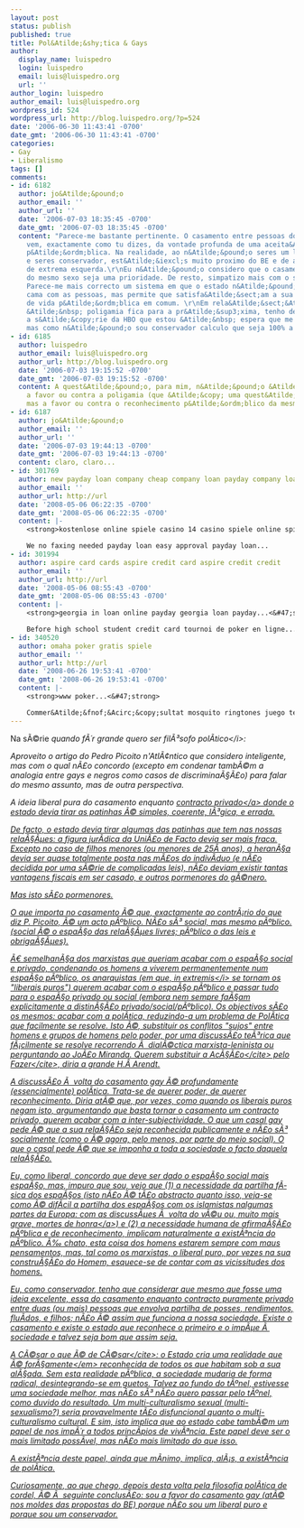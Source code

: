 ```yaml
---
layout: post
status: publish
published: true
title: Pol&Atilde;&shy;tica & Gays
author:
  display_name: luispedro
  login: luispedro
  email: luis@luispedro.org
  url: ''
author_login: luispedro
author_email: luis@luispedro.org
wordpress_id: 524
wordpress_url: http://blog.luispedro.org/?p=524
date: '2006-06-30 11:43:41 -0700'
date_gmt: '2006-06-30 11:43:41 -0700'
categories:
- Gay
- Liberalismo
tags: []
comments:
- id: 6182
  author: jo&Atilde;&pound;o
  author_email: ''
  author_url: ''
  date: '2006-07-03 18:35:45 -0700'
  date_gmt: '2006-07-03 18:35:45 -0700'
  content: "Parece-me bastante pertinente. O casamento entre pessoas do mesmo sexo
    vem, exactamente como tu dizes, da vontade profunda de uma aceita&Atilde;&sect;&Atilde;&pound;o
    p&Atilde;&ordm;blica. Na realidade, ao n&Atilde;&pound;o seres um liberal puro
    e seres conservador, est&Atilde;&iexcl;s muito proximo do BE e de alguns movimentos
    de extrema esquerda.\r\nEu n&Atilde;&pound;o considero que o casamento entre pessoas
    do mesmo sexo seja uma prioridade. De resto, simpatizo mais com o sistema fran&Atilde;&sect;&Atilde;&ordf;s.
    Parece-me mais correcto um sistema em que o estado n&Atilde;&pound;o se mete na
    cama com as pessoas, mas permite que satisfa&Atilde;&sect;am a sua necessidade
    de vida p&Atilde;&ordm;blica em comum. \r\nEm rela&Atilde;&sect;&Atilde;&pound;o
    &Atilde;&nbsp; poligamia fica para a pr&Atilde;&sup3;xima, tenho de ver primeiro
    a s&Atilde;&copy;rie da HBO que estou &Atilde;&nbsp; espera que me emprestem...
    mas como n&Atilde;&pound;o sou conservador calculo que seja 100% a favor!"
- id: 6185
  author: luispedro
  author_email: luis@luispedro.org
  author_url: http://blog.luispedro.org
  date: '2006-07-03 19:15:52 -0700'
  date_gmt: '2006-07-03 19:15:52 -0700'
  content: A quest&Atilde;&pound;o, para mim, n&Atilde;&pound;o &Atilde;&copy; ser
    a favor ou contra a poligamia (que &Atilde;&copy; uma quest&Atilde;&pound;o privada),
    mas a favor ou contra o reconhecimento p&Atilde;&ordm;blico da mesma.
- id: 6187
  author: jo&Atilde;&pound;o
  author_email: ''
  author_url: ''
  date: '2006-07-03 19:44:13 -0700'
  date_gmt: '2006-07-03 19:44:13 -0700'
  content: claro, claro...
- id: 301769
  author: new payday loan company cheap company loan payday company loan payday
  author_email: ''
  author_url: http://url
  date: '2008-05-06 06:22:35 -0700'
  date_gmt: '2008-05-06 06:22:35 -0700'
  content: |-
    <strong>kostenlose online spiele casino 14 casino spiele online spielen...<&#47;strong>

    We no faxing needed payday loan easy approval payday loan...
- id: 301994
  author: aspire card cards aspire credit card aspire credit credit
  author_email: ''
  author_url: http://url
  date: '2008-05-06 08:55:43 -0700'
  date_gmt: '2008-05-06 08:55:43 -0700'
  content: |-
    <strong>georgia in loan online payday georgia loan payday...<&#47;strong>

    Before high school student credit card tournoi de poker en ligne...
- id: 340520
  author: omaha poker gratis spiele
  author_email: ''
  author_url: http://url
  date: '2008-06-26 19:53:41 -0700'
  date_gmt: '2008-06-26 19:53:41 -0700'
  content: |-
    <strong>www poker...<&#47;strong>

    Commer&Atilde;&fnof;&Acirc;&copy;sultat mosquito ringtones juego texas holdem bwin poker poker para jugar internet casino online...
---
```

<p>Na s&Atilde;&copy;rie <i>quando f&Atilde;&acute;r grande quero ser fil&Atilde;&sup3;sofo pol&Atilde;&shy;tico<&#47;i>:</p>
<p>Aproveito o artigo do Pedro Picoito n'Atl&Atilde;&cent;ntico que considero inteligente, mas com o qual n&Atilde;&pound;o concordo (excepto em condenar tamb&Atilde;&copy;m a analogia entre gays e negros como casos de discrimina&Atilde;&sect;&Atilde;&pound;o) para falar do mesmo assunto, mas de outra perspectiva.</p>
<p>A ideia liberal pura do casamento enquanto <a href="http:&#47;&#47;daviddfriedman.blogspot.com&#47;2005&#47;12&#47;gay-marriage-both-sides-are-wrong.html">contracto privado<&#47;a> donde o estado devia tirar as patinhas &Atilde;&copy; simples, coerente, l&Atilde;&sup3;gica, e errada.</p>
<p>De facto, o estado devia tirar algumas das patinhas que tem nas nossas rela&Atilde;&sect;&Atilde;&micro;es: a figura jur&Atilde;&shy;dica da Uni&Atilde;&pound;o de Facto devia ser mais fraca. Excepto no caso de filhos menores (ou menores de 25&Acirc;&nbsp;anos), a heran&Atilde;&sect;a devia ser quase totalmente posta nas m&Atilde;&pound;os do indiv&Atilde;&shy;duo (e n&Atilde;&pound;o decidida por uma s&Atilde;&copy;rie de complicadas leis), n&Atilde;&pound;o deviam existir tantas vantagens fiscais em ser casado, e outros pormenores do g&Atilde;&copy;nero.</p>
<p>Mas isto s&Atilde;&pound;o pormenores.</p>
<p>O que importa no casamento &Atilde;&copy; que, exactamente ao contr&Atilde;&iexcl;rio do que diz P. Picoito, &Atilde;&copy; um acto p&Atilde;&ordm;blico. N&Atilde;&pound;o s&Atilde;&sup3; social, mas mesmo p&Atilde;&ordm;blico. (social &Atilde;&copy; o espa&Atilde;&sect;o das rela&Atilde;&sect;&Atilde;&micro;es livres; p&Atilde;&ordm;blico o das leis e obriga&Atilde;&sect;&Atilde;&micro;es).</p>
<p>&Atilde;&euro; semelhan&Atilde;&sect;a dos marxistas que queriam acabar com o espa&Atilde;&sect;o social e privado, condenando os homens a viverem permanentemente num espa&Atilde;&sect;o p&Atilde;&ordm;blico, os anarquistas (em que, <i>in extremis<&#47;i> se tornam os "liberais puros") querem acabar com o espa&Atilde;&sect;o p&Atilde;&ordm;blico e passar tudo para o espa&Atilde;&sect;o privado ou social (embora nem sempre fa&Atilde;&sect;am explicitamente a distin&Atilde;&sect;&Atilde;&pound;o privado&#47;social&#47;p&Atilde;&ordm;blico). Os objectivos s&Atilde;&pound;o os mesmos: acabar com a pol&Atilde;&shy;tica, reduzindo-a um problema de Pol&Atilde;&shy;tica que facilmente se resolve. Isto &Atilde;&copy;, substituir os conflitos "sujos" entre homens e grupos de homens pelo poder, por uma discuss&Atilde;&pound;o te&Atilde;&sup3;rica que f&Atilde;&iexcl;cilmente se resolve recorrendo &Atilde;&nbsp; dial&Atilde;&copy;ctica marxista-leninista ou perguntando ao Jo&Atilde;&pound;o Miranda. Querem substituir a <cite>Ac&Atilde;&sect;&Atilde;&pound;o<&#47;cite> pelo <cite>Fazer<&#47;cite>, diria a grande H.&Acirc;&nbsp;Arendt.</p>
<p>A discuss&Atilde;&pound;o &Atilde;&nbsp; volta do casamento gay &Atilde;&copy; profundamente (essencialmente) pol&Atilde;&shy;tica. Trata-se de querer poder, de querer reconhecimento. Diria at&Atilde;&copy; que, por vezes, como quando os liberais puros negam isto, argumentando que basta tornar o casamento um contracto privado, querem acabar com a inter-subjectividade. O que um casal gay pede &Atilde;&copy; que a sua rela&Atilde;&sect;&Atilde;&pound;o seja reconhecida publicamente e n&Atilde;&pound;o s&Atilde;&sup3; socialmente (como o &Atilde;&copy; agora, pelo menos, por parte do meio social). O que o casal pede &Atilde;&copy; que se imponha a toda a sociedade o facto daquela rela&Atilde;&sect;&Atilde;&pound;o.</p>
<p>Eu, como liberal, concordo que deve ser dado o espa&Atilde;&sect;o social mais espa&Atilde;&sect;o, mas, impuro que sou, vejo que (1) a necessidade da partilha f&Atilde;&shy;sica dos espa&Atilde;&sect;os (isto n&Atilde;&pound;o &Atilde;&copy; t&Atilde;&pound;o abstracto quanto isso, veja-se como &Atilde;&copy; dif&Atilde;&shy;cil a partilha dos espa&Atilde;&sect;os com os islamistas nalgumas partes da Europa: com as discuss&Atilde;&micro;es &Atilde;&nbsp; volta do v&Atilde;&copy;u ou, muito mais grave, <a href="http:&#47;&#47;www.guardian.co.uk&#47;worldlatest&#47;story&#47;0,,-5917151,00.html">mortes de honra<&#47;a>) e (2) a necessidade humana de afirma&Atilde;&sect;&Atilde;&pound;o p&Atilde;&ordm;blica e de reconhecimento, implicam naturalmente a exist&Atilde;&ordf;ncia do p&Atilde;&ordm;blico. &Atilde;&permil; chato, esta coisa dos homens estarem sempre com maus pensamentos, mas, tal como os marxistas, o liberal puro, por vezes na sua constru&Atilde;&sect;&Atilde;&pound;o do Homem, esquece-se de contar com as vicissitudes dos homens.</p>
<p>Eu, como conservador, tenho que considerar que mesmo que fosse uma ideia excelente, essa do casamento enquanto contracto puramente privado entre duas (ou mais) pessoas que envolva partilha de posses, rendimentos, flu&Atilde;&shy;dos, e filhos; n&Atilde;&pound;o &Atilde;&copy; assim que funciona a nossa sociedade. Existe o casamento e existe o estado que reconhece o primeiro e o imp&Atilde;&micro;e &Atilde;&nbsp; sociedade e talvez seja bom que assim seja.</p>
<p><cite>A C&Atilde;&copy;sar o que &Atilde;&copy; de C&Atilde;&copy;sar<&#47;cite>: o Estado cria uma realidade que &Atilde;&copy; <em>for&Atilde;&sect;amente<&#47;em> reconhecida de todos os que habitam sob a sua al&Atilde;&sect;ada. Sem esta realidade p&Atilde;&ordm;blica, a sociedade mudaria de forma radical, desintegrando-se em guetos. Talvez ao fundo do t&Atilde;&ordm;nel, estivesse uma sociedade melhor, mas n&Atilde;&pound;o s&Atilde;&sup3; n&Atilde;&pound;o quero passar pelo t&Atilde;&ordm;nel, como duvido do resultado. Um multi-culturalismo sexual (multi-sexualismo?) seria provavelmente t&Atilde;&pound;o disfuncional quanto o multi-culturalismo cultural. E sim, isto implica que ao estado cabe tamb&Atilde;&copy;m um papel de nos imp&Atilde;&acute;r a todos princ&Atilde;&shy;pios de viv&Atilde;&ordf;ncia. Este papel deve ser o mais limitado poss&Atilde;&shy;vel, mas n&Atilde;&pound;o mais limitado do que isso.</p>
<p>A exist&Atilde;&ordf;ncia deste papel, ainda que m&Atilde;&shy;nimo, implica, al&Atilde;&iexcl;s, a exist&Atilde;&ordf;ncia de pol&Atilde;&shy;tica.</p>
<p>Curiosamente, ao que chego, depois desta volta pela filosofia pol&Atilde;&shy;tica de cordel, &Atilde;&copy; &Atilde;&nbsp; seguinte conclus&Atilde;&pound;o: sou a favor do casamento gay (at&Atilde;&copy; nos moldes das propostas do BE) porque n&Atilde;&pound;o sou um liberal puro e porque sou um conservador.</p>
